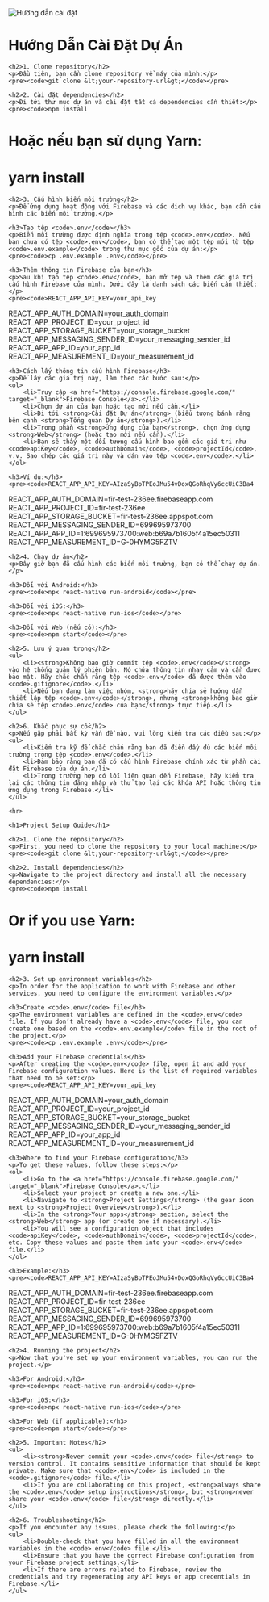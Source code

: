 <!DOCTYPE html>
<html lang="vi">
<head>
    <meta charset="UTF-8">
    <meta name="viewport" content="width=device-width, initial-scale=1.0">
    <title>Hướng Dẫn Cài Đặt Dự Án</title>
</head>
<body>
        <img src="https://github.com/user-attachments/assets/6448dab8-04b3-41c6-9a2f-8f459a3dcca5" alt="Hướng dẫn cài đặt" style="max-width: 100%; height: auto;">
    <h1>Hướng Dẫn Cài Đặt Dự Án</h1>

    <h2>1. Clone repository</h2>
    <p>Đầu tiên, bạn cần clone repository về máy của mình:</p>
    <pre><code>git clone &lt;your-repository-url&gt;</code></pre>

    <h2>2. Cài đặt dependencies</h2>
    <p>Đi tới thư mục dự án và cài đặt tất cả dependencies cần thiết:</p>
    <pre><code>npm install
# Hoặc nếu bạn sử dụng Yarn:
# yarn install</code></pre>

    <h2>3. Cấu hình biến môi trường</h2>
    <p>Để ứng dụng hoạt động với Firebase và các dịch vụ khác, bạn cần cấu hình các biến môi trường.</p>

    <h3>Tạo tệp <code>.env</code></h3>
    <p>Biến môi trường được định nghĩa trong tệp <code>.env</code>. Nếu bạn chưa có tệp <code>.env</code>, bạn có thể tạo một tệp mới từ tệp <code>.env.example</code> trong thư mục gốc của dự án:</p>
    <pre><code>cp .env.example .env</code></pre>

    <h3>Thêm thông tin Firebase của bạn</h3>
    <p>Sau khi tạo tệp <code>.env</code>, bạn mở tệp và thêm các giá trị cấu hình Firebase của mình. Dưới đây là danh sách các biến cần thiết:</p>
    <pre><code>REACT_APP_API_KEY=your_api_key
REACT_APP_AUTH_DOMAIN=your_auth_domain
REACT_APP_PROJECT_ID=your_project_id
REACT_APP_STORAGE_BUCKET=your_storage_bucket
REACT_APP_MESSAGING_SENDER_ID=your_messaging_sender_id
REACT_APP_APP_ID=your_app_id
REACT_APP_MEASUREMENT_ID=your_measurement_id</code></pre>

    <h3>Cách lấy thông tin cấu hình Firebase</h3>
    <p>Để lấy các giá trị này, làm theo các bước sau:</p>
    <ol>
        <li>Truy cập <a href="https://console.firebase.google.com/" target="_blank">Firebase Console</a>.</li>
        <li>Chọn dự án của bạn hoặc tạo mới nếu cần.</li>
        <li>Đi tới <strong>Cài đặt Dự án</strong> (biểu tượng bánh răng bên cạnh <strong>Tổng quan Dự án</strong>).</li>
        <li>Trong phần <strong>Ứng dụng của bạn</strong>, chọn ứng dụng <strong>Web</strong> (hoặc tạo mới nếu cần).</li>
        <li>Bạn sẽ thấy một đối tượng cấu hình bao gồm các giá trị như <code>apiKey</code>, <code>authDomain</code>, <code>projectId</code>, v.v. Sao chép các giá trị này và dán vào tệp <code>.env</code>.</li>
    </ol>

    <h3>Ví dụ:</h3>
    <pre><code>REACT_APP_API_KEY=AIzaSyBpTPEoJMu54vDoxQGoRhqVy6ccUiC3Ba4
REACT_APP_AUTH_DOMAIN=fir-test-236ee.firebaseapp.com
REACT_APP_PROJECT_ID=fir-test-236ee
REACT_APP_STORAGE_BUCKET=fir-test-236ee.appspot.com
REACT_APP_MESSAGING_SENDER_ID=699695973700
REACT_APP_APP_ID=1:699695973700:web:b69a7b1605f4a15ec50311
REACT_APP_MEASUREMENT_ID=G-0HYMG5FZTV</code></pre>

    <h2>4. Chạy dự án</h2>
    <p>Bây giờ bạn đã cấu hình các biến môi trường, bạn có thể chạy dự án.</p>

    <h3>Đối với Android:</h3>
    <pre><code>npx react-native run-android</code></pre>

    <h3>Đối với iOS:</h3>
    <pre><code>npx react-native run-ios</code></pre>

    <h3>Đối với Web (nếu có):</h3>
    <pre><code>npm start</code></pre>

    <h2>5. Lưu ý quan trọng</h2>
    <ul>
        <li><strong>Không bao giờ commit tệp <code>.env</code></strong> vào hệ thống quản lý phiên bản. Nó chứa thông tin nhạy cảm và cần được bảo mật. Hãy chắc chắn rằng tệp <code>.env</code> đã được thêm vào <code>.gitignore</code>.</li>
        <li>Nếu bạn đang làm việc nhóm, <strong>hãy chia sẻ hướng dẫn thiết lập tệp <code>.env</code></strong>, nhưng <strong>không bao giờ chia sẻ tệp <code>.env</code> của bạn</strong> trực tiếp.</li>
    </ul>

    <h2>6. Khắc phục sự cố</h2>
    <p>Nếu gặp phải bất kỳ vấn đề nào, vui lòng kiểm tra các điều sau:</p>
    <ul>
        <li>Kiểm tra kỹ để chắc chắn rằng bạn đã điền đầy đủ các biến môi trường trong tệp <code>.env</code>.</li>
        <li>Đảm bảo rằng bạn đã có cấu hình Firebase chính xác từ phần cài đặt Firebase của dự án.</li>
        <li>Trong trường hợp có lỗi liên quan đến Firebase, hãy kiểm tra lại các thông tin đăng nhập và thử tạo lại các khóa API hoặc thông tin ứng dụng trong Firebase.</li>
    </ul>

    <hr>

    <h1>Project Setup Guide</h1>

    <h2>1. Clone the repository</h2>
    <p>First, you need to clone the repository to your local machine:</p>
    <pre><code>git clone &lt;your-repository-url&gt;</code></pre>

    <h2>2. Install dependencies</h2>
    <p>Navigate to the project directory and install all the necessary dependencies:</p>
    <pre><code>npm install
# Or if you use Yarn:
# yarn install</code></pre>

    <h2>3. Set up environment variables</h2>
    <p>In order for the application to work with Firebase and other services, you need to configure the environment variables.</p>

    <h3>Create <code>.env</code> file</h3>
    <p>The environment variables are defined in the <code>.env</code> file. If you don’t already have a <code>.env</code> file, you can create one based on the <code>.env.example</code> file in the root of the project.</p>
    <pre><code>cp .env.example .env</code></pre>

    <h3>Add your Firebase credentials</h3>
    <p>After creating the <code>.env</code> file, open it and add your Firebase configuration values. Here is the list of required variables that need to be set:</p>
    <pre><code>REACT_APP_API_KEY=your_api_key
REACT_APP_AUTH_DOMAIN=your_auth_domain
REACT_APP_PROJECT_ID=your_project_id
REACT_APP_STORAGE_BUCKET=your_storage_bucket
REACT_APP_MESSAGING_SENDER_ID=your_messaging_sender_id
REACT_APP_APP_ID=your_app_id
REACT_APP_MEASUREMENT_ID=your_measurement_id</code></pre>

    <h3>Where to find your Firebase configuration</h3>
    <p>To get these values, follow these steps:</p>
    <ol>
        <li>Go to the <a href="https://console.firebase.google.com/" target="_blank">Firebase Console</a>.</li>
        <li>Select your project or create a new one.</li>
        <li>Navigate to <strong>Project Settings</strong> (the gear icon next to <strong>Project Overview</strong>).</li>
        <li>In the <strong>Your apps</strong> section, select the <strong>Web</strong> app (or create one if necessary).</li>
        <li>You will see a configuration object that includes <code>apiKey</code>, <code>authDomain</code>, <code>projectId</code>, etc. Copy these values and paste them into your <code>.env</code> file.</li>
    </ol>

    <h3>Example:</h3>
    <pre><code>REACT_APP_API_KEY=AIzaSyBpTPEoJMu54vDoxQGoRhqVy6ccUiC3Ba4
REACT_APP_AUTH_DOMAIN=fir-test-236ee.firebaseapp.com
REACT_APP_PROJECT_ID=fir-test-236ee
REACT_APP_STORAGE_BUCKET=fir-test-236ee.appspot.com
REACT_APP_MESSAGING_SENDER_ID=699695973700
REACT_APP_APP_ID=1:699695973700:web:b69a7b1605f4a15ec50311
REACT_APP_MEASUREMENT_ID=G-0HYMG5FZTV</code></pre>

    <h2>4. Running the project</h2>
    <p>Now that you've set up your environment variables, you can run the project.</p>

    <h3>For Android:</h3>
    <pre><code>npx react-native run-android</code></pre>

    <h3>For iOS:</h3>
    <pre><code>npx react-native run-ios</code></pre>

    <h3>For Web (if applicable):</h3>
    <pre><code>npm start</code></pre>

    <h2>5. Important Notes</h2>
    <ul>
        <li><strong>Never commit your <code>.env</code> file</strong> to version control. It contains sensitive information that should be kept private. Make sure that <code>.env</code> is included in the <code>.gitignore</code> file.</li>
        <li>If you are collaborating on this project, <strong>always share the <code>.env</code> setup instructions</strong>, but <strong>never share your <code>.env</code> file</strong> directly.</li>
    </ul>

    <h2>6. Troubleshooting</h2>
    <p>If you encounter any issues, please check the following:</p>
    <ul>
        <li>Double-check that you have filled in all the environment variables in the <code>.env</code> file.</li>
        <li>Ensure that you have the correct Firebase configuration from your Firebase project settings.</li>
        <li>If there are errors related to Firebase, review the credentials and try regenerating any API keys or app credentials in Firebase.</li>
    </ul>
</body>
</html>
